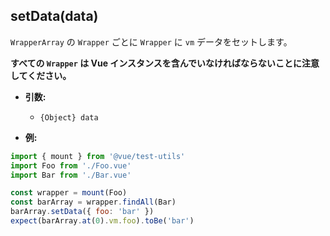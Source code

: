 ## setData(data)

`WrapperArray` の `Wrapper` ごとに `Wrapper` に `vm` データをセットします。

**すべての `Wrapper` は Vue インスタンスを含んでいなければならないことに注意してください。**

- **引数:**

  - `{Object} data`

- **例:**

```js
import { mount } from '@vue/test-utils'
import Foo from './Foo.vue'
import Bar from './Bar.vue'

const wrapper = mount(Foo)
const barArray = wrapper.findAll(Bar)
barArray.setData({ foo: 'bar' })
expect(barArray.at(0).vm.foo).toBe('bar')
```

